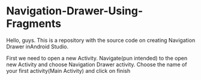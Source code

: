 # Navigation-Drawer-Using-Fragments
Hello, guys. This is a repository with the source code on creating Navigation Drawer inAndroid Studio.


First we need to open a new Activity. Navigate(pun intended) to the open new Activity and choose Navigation Drawer activity.
Choose the name of your first activity(Main Activity) and click on finish

